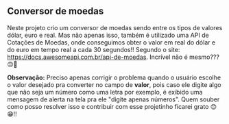 ## Conversor de moedas

Neste projeto crio um conversor de moedas sendo entre os tipos de valores dólar, euro e real. Mas não apenas isso, também é utilizado uma API de Cotações de Moedas, onde conseguimos obter o valor em real do dólar e do euro em tempo real a cada 30 segundos!! Segundo o site: https://docs.awesomeapi.com.br/api-de-moedas.
Incrível não é mesmo???🙃🤗

**Observação:**  Preciso apenas corrigir o problema quando o usuário escolhe o valor desejado pra converter no campo de **valor**, pois caso ele digite algo que não seja um número como uma letra por exemplo, é exibido uma mensagem de alerta na tela pra ele "digite apenas números". Quem souber como posso resolver isso e contribuir com esse projetinho ficarei grato 😊😁!! 